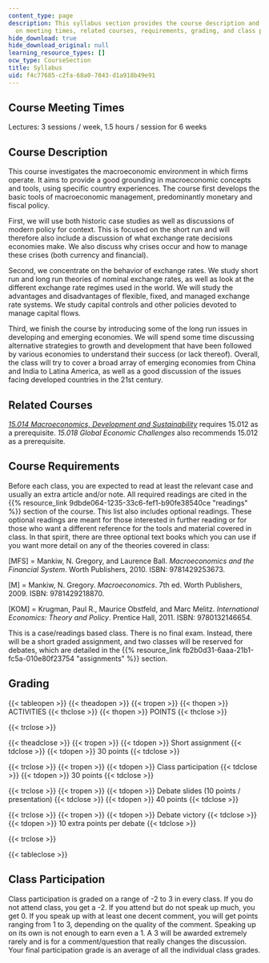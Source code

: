```yaml
---
content_type: page
description: This syllabus section provides the course description and information
  on meeting times, related courses, requirements, grading, and class participation.
hide_download: true
hide_download_original: null
learning_resource_types: []
ocw_type: CourseSection
title: Syllabus
uid: f4c77685-c2fa-68a0-7843-d1a918b49e91
---
```


Course Meeting Times
--------------------

Lectures: 3 sessions / week, 1.5 hours / session for 6 weeks

Course Description
------------------

This course investigates the macroeconomic environment in which firms operate. It aims to provide a good grounding in macroeconomic concepts and tools, using specific country experiences. The course first develops the basic tools of macroeconomic management, predominantly monetary and fiscal policy.

First, we will use both historic case studies as well as discussions of modern policy for context. This is focused on the short run and will therefore also include a discussion of what exchange rate decisions economies make. We also discuss why crises occur and how to manage these crises (both currency and financial).

Second, we concentrate on the behavior of exchange rates. We study short run and long run theories of nominal exchange rates, as well as look at the different exchange rate regimes used in the world. We will study the advantages and disadvantages of flexible, fixed, and managed exchange rate systems. We study capital controls and other policies devoted to manage capital flows.

Third, we finish the course by introducing some of the long run issues in developing and emerging economies. We will spend some time discussing alternative strategies to growth and development that have been followed by various economies to understand their success (or lack thereof). Overall, the class will try to cover a broad array of emerging economies from China and India to Latina America, as well as a good discussion of the issues facing developed countries in the 21st century.

Related Courses
---------------

[_15.014 Macroeconomics, Development and Sustainability_](/courses/15-014-applied-macro-and-international-economics-ii-spring-2016) requires 15.012 as a prerequisite. _15.018 Global Economic Challenges_ also recommends 15.012 as a prerequisite.

Course Requirements
-------------------

Before each class, you are expected to read at least the relevant case and usually an extra article and/or note. All required readings are cited in the {{% resource_link 9dbde064-1235-33c6-fef1-b90fe38540ce "readings" %}} section of the course. This list also includes optional readings. These optional readings are meant for those interested in further reading or for those who want a different reference for the tools and material covered in class. In that spirit, there are three optional text books which you can use if you want more detail on any of the theories covered in class:

\[MFS\] = Mankiw, N. Gregory, and Laurence Ball. _Macroeconomics and the Financial System_. Worth Publishers, 2010. ISBN: 9781429253673.

\[M\] = Mankiw, N. Gregory. _Macroeconomics_. 7th ed. Worth Publishers, 2009. ISBN: 9781429218870.

\[KOM\] = Krugman, Paul R., Maurice Obstfeld, and Marc Melitz. _International Economics: Theory and Policy_. Prentice Hall, 2011. ISBN: 9780132146654.

This is a case/readings based class. There is no final exam. Instead, there will be a short graded assignment, and two classes will be reserved for debates, which are detailed in the {{% resource_link fb2b0d31-6aaa-21b1-fc5a-010e80f23754 "assignments" %}} section.

Grading
-------

{{< tableopen >}}
{{< theadopen >}}
{{< tropen >}}
{{< thopen >}}
ACTIVITIES
{{< thclose >}}
{{< thopen >}}
POINTS
{{< thclose >}}

{{< trclose >}}

{{< theadclose >}}
{{< tropen >}}
{{< tdopen >}}
Short assignment
{{< tdclose >}}
{{< tdopen >}}
30 points
{{< tdclose >}}

{{< trclose >}}
{{< tropen >}}
{{< tdopen >}}
Class participation
{{< tdclose >}}
{{< tdopen >}}
30 points
{{< tdclose >}}

{{< trclose >}}
{{< tropen >}}
{{< tdopen >}}
Debate slides (10 points / presentation)
{{< tdclose >}}
{{< tdopen >}}
40 points
{{< tdclose >}}

{{< trclose >}}
{{< tropen >}}
{{< tdopen >}}
Debate victory
{{< tdclose >}}
{{< tdopen >}}
10 extra points per debate
{{< tdclose >}}

{{< trclose >}}

{{< tableclose >}}

Class Participation
-------------------

Class participation is graded on a range of -2 to 3 in every class. If you do not attend class, you get a -2. If you attend but do not speak up much, you get 0. If you speak up with at least one decent comment, you will get points ranging from 1 to 3, depending on the quality of the comment. Speaking up on its own is not enough to earn even a 1. A 3 will be awarded extremely rarely and is for a comment/question that really changes the discussion. Your final participation grade is an average of all the individual class grades.